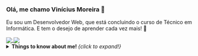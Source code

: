 ### Olá, me chamo Vinícius Moreira 👋

Eu sou um Desenvolvedor Web, que está concluindo o curso de Técnico em Informática. E tem o desejo de aprender cada vez mais! 🚀

<a href="https://github.com/vinicius7m/github-readme-stats">
  <img align="center" src="https://github-readme-stats.vercel.app/api/pin/?username=vinicius7m&repo=github-readme-stats" />
</a>
<a href="https://github.com/vinicius7m/convoychat">
  <img align="center" src="https://github-readme-stats.vercel.app/api/pin/?username=vinicius7m&repo=convoychat" />
</a>

<details>
  <summary> <b> Things to know about me! </b> <i>{click to expand!}</i> </summary>
  
  <br>
  
  This is going to be hidden.
</details>
<!--
**vinicius7m/vinicius7m** is a ✨ _special_ ✨ repository because its `README.md` (this file) appears on your GitHub profile.

Here are some ideas to get you started:

- 🔭 I’m currently working on ...
- 🌱 I’m currently learning ...
- 👯 I’m looking to collaborate on ...
- 🤔 I’m looking for help with ...
- 💬 Ask me about ...
- 📫 How to reach me: ...
- 😄 Pronouns: ...
- ⚡ Fun fact: ...
-->
